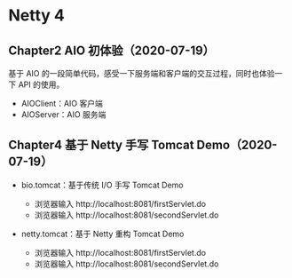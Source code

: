 # Netty 4

## Chapter2 AIO 初体验（2020-07-19）

基于 AIO 的一段简单代码，感受一下服务端和客户端的交互过程，同时也体验一下 API 的使用。

- AIOClient：AIO 客户端
- AIOServer：AIO 服务端

## Chapter4 基于 Netty 手写 Tomcat Demo（2020-07-19）

- bio.tomcat：基于传统 I/O 手写 Tomcat Demo
   - 浏览器输入 http://localhost:8081/firstServlet.do
   - 浏览器输入 http://localhost:8081/secondServlet.do

- netty.tomcat：基于 Netty 重构 Tomcat Demo
   - 浏览器输入 http://localhost:8081/firstServlet.do
   - 浏览器输入 http://localhost:8081/secondServlet.do